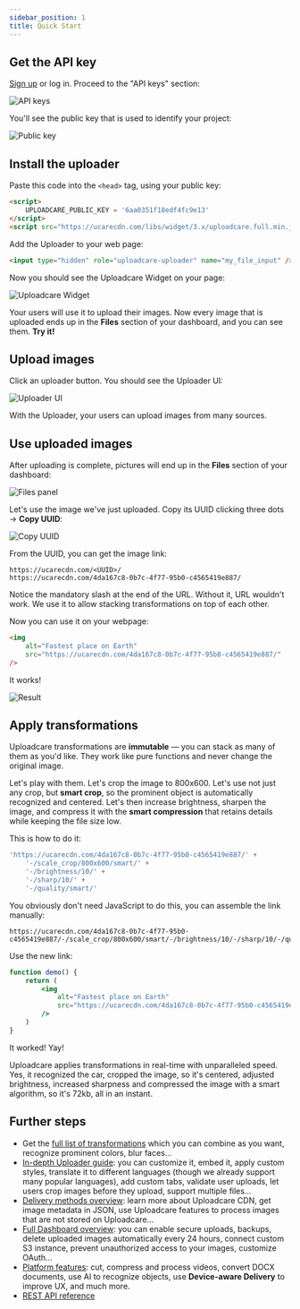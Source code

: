 ```yaml
---
sidebar_position: 1
title: Quick Start
---
```


## Get the API key

[Sign up](https://uploadcare.com/accounts/signup/) or log in. Proceed to the "API keys" section:

<img src="https://ucarecdn.com/9be65085-9625-44da-8aea-b2fede89a676/-/preview/-/format/auto/apikeys.png" alt="API keys" width={220} />

You'll see the public key that is used to identify your project:

![Public key](https://ucarecdn.com/66d140ed-c9b3-4073-8f37-74305622828f/-/preview/-/format/auto/publickey.png)

## Install the uploader

Paste this code into the `<head>` tag, using your public key:

```html
<script>
	UPLOADCARE_PUBLIC_KEY = '6aa0351f18edf4fc9e13'
</script>
<script src="https://ucarecdn.com/libs/widget/3.x/uploadcare.full.min.js"></script>
```

Add the Uploader to your web page:

```html
<input type="hidden" role="uploadcare-uploader" name="my_file_input" />
```

Now you should see the Uploadcare Widget on your page:

<img src="https://ucarecdn.com/37f2b572-29ac-43e4-8b31-a139ed378b9a/-/preview/-/format/auto/widget.png" alt="Uploadcare Widget" width={440} />

Your users will use it to upload their images. Now every image that is uploaded ends up in the
**Files** section of your dashboard, and you can see them. **Try it!**

## Upload images

Click an uploader button. You should see the Uploader UI:

![Uploader UI](https://ucarecdn.com/5f1a177a-404a-42cf-951a-d1f2b9aed79e/-/preview/-/format/auto/uploaderui.png)

With the Uploader, your users can upload images from many sources.

## Use uploaded images

After uploading is complete, pictures will end up in the **Files** section of your dashboard:

![Files panel](https://ucarecdn.com/8c29050e-b986-4494-b6dc-0473dd530dd9/-/preview/-/format/auto/files.png)

Let's use the image we've just uploaded. Copy its UUID clicking three dots → **Copy UUID**:

![Copy UUID](https://ucarecdn.com/0a0055ba-b92e-47df-8266-82f4fb618ea3/-/preview/-/format/auto/copyuuid.png)

From the UUID, you can get the image link:

```
https://ucarecdn.com/<UUID>/
https://ucarecdn.com/4da167c8-0b7c-4f77-95b0-c4565419e887/
```

Notice the mandatory slash at the end of the URL. Without it, URL wouldn't work. We use it to allow
stacking transformations on top of each other.

Now you can use it on your webpage:

```html
<img
	alt="Fastest place on Earth"
	src="https://ucarecdn.com/4da167c8-0b7c-4f77-95b0-c4565419e887/"
/>
```

It works!

![Result](https://ucarecdn.com/b405a9ae-cc3f-423b-b40b-882bbea9722f/-/preview/-/format/auto/result.png)

## Apply transformations

Uploadcare transformations are **immutable** — you can stack as many of them as you'd like. They
work like pure functions and never change the original image.

Let's play with them. Let's crop the image to 800x600. Let's use not just any crop, but **smart
crop**, so the prominent object is automatically recognized and centered. Let's then increase
brightness, sharpen the image, and compress it with the **smart compression** that retains details
while keeping the file size low.

This is how to do it:

```jsx
'https://ucarecdn.com/4da167c8-0b7c-4f77-95b0-c4565419e887/' +
	'-/scale_crop/800x600/smart/' +
	'-/brightness/10/' +
	'-/sharp/10/' +
	'-/quality/smart/'
```

You obviously don't need JavaScript to do this, you can assemble the link manually:

```
https://ucarecdn.com/4da167c8-0b7c-4f77-95b0-c4565419e887/-/scale_crop/800x600/smart/-/brightness/10/-/sharp/10/-/quality/smart/
```

Use the new link:

```jsx live
function demo() {
	return (
		<img
			alt="Fastest place on Earth"
			src="https://ucarecdn.com/4da167c8-0b7c-4f77-95b0-c4565419e887/-/scale_crop/800x600/smart/-/brightness/10/-/sharp/10/-/quality/smart/"
		/>
	)
}
```

It worked! Yay!

Uploadcare applies transformations in real-time with unparalleled speed. Yes, it recognized the car,
cropped the image, so it's centered, adjusted brightness, increased sharpness and compressed the
image with a smart algorithm, so it's 72kb, all in an instant.

## Further steps

-  Get the
   [full list of transformations](../platform/imageTransformations.mdx#list-of-transformations)
   which you can combine as you want, recognize prominent colors, blur faces...
-  [In-depth Uploader guide](uploader.mdx): you can customize it, embed it, apply custom styles,
   translate it to different languages (though we already support many popular languages), add
   custom tabs, validate user uploads, let users crop images before they upload, support multiple
   files...
-  [Delivery methods overview](deliveryAndCDN.md): learn more about Uploadcare CDN, get image
   metadata in JSON, use Uploadcare features to process images that are not stored on Uploadcare...
-  [Full Dashboard overview](accountAndProjects.md): you can enable secure uploads, backups, delete
   uploaded images automatically every 24 hours, connect custom S3 instance, prevent unauthorized
   access to your images, customize OAuth...
-  [Platform features](../platform/aiImageRecognition.md): cut, compress and process videos, convert
   DOCX documents, use AI to recognize objects, use **Device-aware Delivery** to improve UX, and
   much more.
-  [REST API reference](restApi.md)
